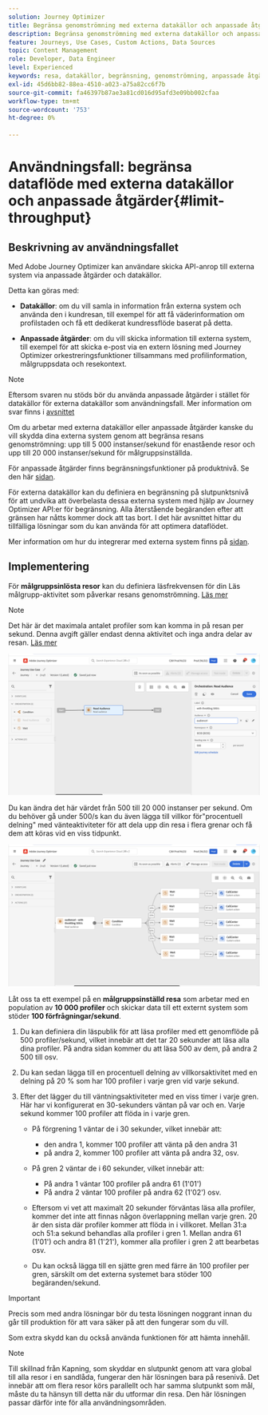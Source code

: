 ```yaml
---
solution: Journey Optimizer
title: Begränsa genomströmning med externa datakällor och anpassade åtgärder
description: Begränsa genomströmning med externa datakällor och anpassade åtgärder
feature: Journeys, Use Cases, Custom Actions, Data Sources
topic: Content Management
role: Developer, Data Engineer
level: Experienced
keywords: resa, datakällor, begränsning, genomströmning, anpassade åtgärder
exl-id: 45d6bb82-88ea-4510-a023-a75a82cc6f7b
source-git-commit: fa46397b87ae3a81cd016d95afd3e09bb002cfaa
workflow-type: tm+mt
source-wordcount: '753'
ht-degree: 0%

---
```


# Användningsfall: begränsa dataflöde med externa datakällor och anpassade åtgärder{#limit-throughput}

## Beskrivning av användningsfallet

Med Adobe Journey Optimizer kan användare skicka API-anrop till externa system via anpassade åtgärder och datakällor.

Detta kan göras med:

* **Datakällor**: om du vill samla in information från externa system och använda den i kundresan, till exempel för att få väderinformation om profilstaden och få ett dedikerat kundressflöde baserat på detta.

* **Anpassade åtgärder**: om du vill skicka information till externa system, till exempel för att skicka e-post via en extern lösning med Journey Optimizer orkestreringsfunktioner tillsammans med profilinformation, målgruppsdata och resekontext.

>[!NOTE]
>
>Eftersom svaren nu stöds bör du använda anpassade åtgärder i stället för datakällor för externa datakällor som användningsfall. Mer information om svar finns i [avsnittet](../action/action-response.md)

Om du arbetar med externa datakällor eller anpassade åtgärder kanske du vill skydda dina externa system genom att begränsa resans genomströmning: upp till 5 000 instanser/sekund för enastående resor och upp till 20 000 instanser/sekund för målgruppsinställda.

För anpassade åtgärder finns begränsningsfunktioner på produktnivå. Se den här [sidan](../configuration/external-systems.md#capping).

För externa datakällor kan du definiera en begränsning på slutpunktsnivå för att undvika att överbelasta dessa externa system med hjälp av Journey Optimizer API:er för begränsning. Alla återstående begäranden efter att gränsen har nåtts kommer dock att tas bort. I det här avsnittet hittar du tillfälliga lösningar som du kan använda för att optimera dataflödet.

Mer information om hur du integrerar med externa system finns på [sidan](../configuration/external-systems.md).

## Implementering

För **målgruppsinlösta resor** kan du definiera läsfrekvensen för din Läs målgrupp-aktivitet som påverkar resans genomströmning. [Läs mer](../building-journeys/read-audience.md)

>[!NOTE]
>
> Det här är det maximala antalet profiler som kan komma in på resan per sekund. Denna avgift gäller endast denna aktivitet och inga andra delar av resan. [Läs mer](../building-journeys/read-audience.md)


![](assets/limit-throughput-1.png)

Du kan ändra det här värdet från 500 till 20 000 instanser per sekund. Om du behöver gå under 500/s kan du även lägga till villkor för&quot;procentuell delning&quot; med vänteaktiviteter för att dela upp din resa i flera grenar och få dem att köras vid en viss tidpunkt.

![](assets/limit-throughput-2.png)

Låt oss ta ett exempel på en **målgruppsinställd resa** som arbetar med en population av **10 000 profiler** och skickar data till ett externt system som stöder **100 förfrågningar/sekund**.

1. Du kan definiera din läspublik för att läsa profiler med ett genomflöde på 500 profiler/sekund, vilket innebär att det tar 20 sekunder att läsa alla dina profiler. På andra sidan kommer du att läsa 500 av dem, på andra 2 500 till osv.

1. Du kan sedan lägga till en procentuell delning av villkorsaktivitet med en delning på 20 % som har 100 profiler i varje gren vid varje sekund.

1. Efter det lägger du till väntningsaktiviteter med en viss timer i varje gren. Här har vi konfigurerat en 30-sekunders väntan på var och en. Varje sekund kommer 100 profiler att flöda in i varje gren.

   * På förgrening 1 väntar de i 30 sekunder, vilket innebär att:
      * den andra 1, kommer 100 profiler att vänta på den andra 31
      * på andra 2, kommer 100 profiler att vänta på andra 32, osv.

   * På gren 2 väntar de i 60 sekunder, vilket innebär att:
      * På andra 1 väntar 100 profiler på andra 61 (1&#39;01&#39;)
      * På andra 2 väntar 100 profiler på andra 62 (1&#39;02&#39;) osv.

   * Eftersom vi vet att maximalt 20 sekunder förväntas läsa alla profiler, kommer det inte att finnas någon överlappning mellan varje gren. 20 är den sista där profiler kommer att flöda in i villkoret. Mellan 31:a och 51:a sekund behandlas alla profiler i gren 1. Mellan andra 61 (1&#39;01&#39;) och andra 81 (1&#39;21&#39;), kommer alla profiler i gren 2 att bearbetas osv.

   * Du kan också lägga till en sjätte gren med färre än 100 profiler per gren, särskilt om det externa systemet bara stöder 100 begäranden/sekund.

>[!IMPORTANT]
>
>Precis som med andra lösningar bör du testa lösningen noggrant innan du går till produktion för att vara säker på att den fungerar som du vill.

Som extra skydd kan du också använda funktionen för att hämta innehåll.

>[!NOTE]
>
>Till skillnad från Kapning, som skyddar en slutpunkt genom att vara global till alla resor i en sandlåda, fungerar den här lösningen bara på resenivå. Det innebär att om flera resor körs parallellt och har samma slutpunkt som mål, måste du ta hänsyn till detta när du utformar din resa. Den här lösningen passar därför inte för alla användningsområden.
